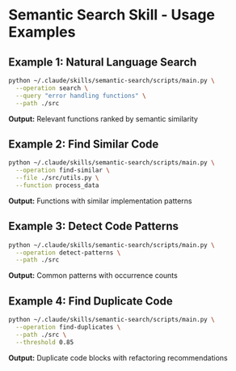 # Semantic Search Skill - Usage Examples

## Example 1: Natural Language Search

```bash
python ~/.claude/skills/semantic-search/scripts/main.py \
  --operation search \
  --query "error handling functions" \
  --path ./src
```

**Output:** Relevant functions ranked by semantic similarity

## Example 2: Find Similar Code

```bash
python ~/.claude/skills/semantic-search/scripts/main.py \
  --operation find-similar \
  --file ./src/utils.py \
  --function process_data
```

**Output:** Functions with similar implementation patterns

## Example 3: Detect Code Patterns

```bash
python ~/.claude/skills/semantic-search/scripts/main.py \
  --operation detect-patterns \
  --path ./src
```

**Output:** Common patterns with occurrence counts

## Example 4: Find Duplicate Code

```bash
python ~/.claude/skills/semantic-search/scripts/main.py \
  --operation find-duplicates \
  --path ./src \
  --threshold 0.85
```

**Output:** Duplicate code blocks with refactoring recommendations
